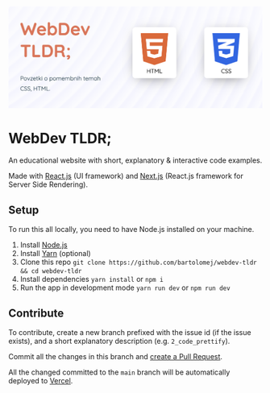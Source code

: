![](./public/thumbnail.png)

# WebDev TLDR;

An educational website with short, explanatory & interactive code examples. 

Made with [React.js](https://reactjs.org/) (UI framework) and [Next.js](https://nextjs.org/) (React.js framework for Server Side Rendering).

## Setup

To run this all locally, you need to have Node.js installed on your machine.

1. Install [Node.js](https://nodejs.org/en/)
2. Install [Yarn](https://classic.yarnpkg.com/en/docs/install/) (optional)
3. Clone this repo `git clone https://github.com/bartolomej/webdev-tldr && cd webdev-tldr`
4. Install dependencies `yarn install` or `npm i`
5. Run the app in development mode `yarn run dev` or `npm run dev`

## Contribute

To contribute, create a new branch prefixed with the issue id (if the issue exists), and a short explanatory description (e.g. `2_code_prettify`).

Commit all the changes in this branch and [create a Pull Request](https://docs.github.com/en/github/collaborating-with-issues-and-pull-requests/creating-a-pull-request).

All the changed committed to the `main` branch will be automatically deployed to [Vercel](https://vercel.com/).
